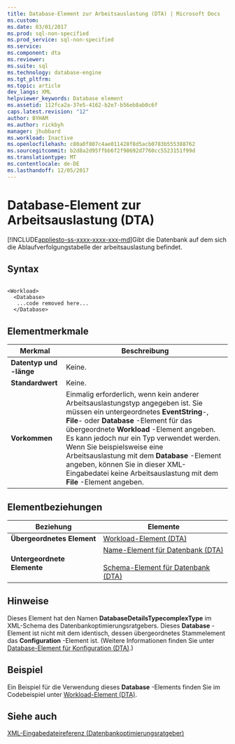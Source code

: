 ```yaml
---
title: Database-Element zur Arbeitsauslastung (DTA) | Microsoft Docs
ms.custom: 
ms.date: 03/01/2017
ms.prod: sql-non-specified
ms.prod_service: sql-non-specified
ms.service: 
ms.component: dta
ms.reviewer: 
ms.suite: sql
ms.technology: database-engine
ms.tgt_pltfrm: 
ms.topic: article
dev_langs: XML
helpviewer_keywords: Database element
ms.assetid: 112fca2a-37e5-4162-b2e7-b56eb8ab0c6f
caps.latest.revision: "12"
author: BYHAM
ms.author: rickbyh
manager: jhubbard
ms.workload: Inactive
ms.openlocfilehash: c80a0f807c4ae011428f8d5acb0783b555388762
ms.sourcegitcommit: b2d8a2d95ffbb6f2f98692d7760cc5523151f99d
ms.translationtype: MT
ms.contentlocale: de-DE
ms.lasthandoff: 12/05/2017
---
```

# <a name="database-element-for-workload-dta"></a>Database-Element zur Arbeitsauslastung (DTA)
[!INCLUDE[appliesto-ss-xxxx-xxxx-xxx-md](../../includes/appliesto-ss-xxxx-xxxx-xxx-md.md)]Gibt die Datenbank auf dem sich die Ablaufverfolgungstabelle der arbeitsauslastung befindet.  
  
## <a name="syntax"></a>Syntax  
  
```  
  
<Workload>  
  <Database>  
   ...code removed here...  
  </Database>  
```  
  
## <a name="element-characteristics"></a>Elementmerkmale  
  
|Merkmal|Beschreibung|  
|--------------------|-----------------|  
|**Datentyp und -länge**|Keine.|  
|**Standardwert**|Keine.|  
|**Vorkommen**|Einmalig erforderlich, wenn kein anderer Arbeitsauslastungstyp angegeben ist. Sie müssen ein untergeordnetes **EventString**-, **File**- oder **Database** -Element für das übergeordnete **Workload** -Element angeben. Es kann jedoch nur ein Typ verwendet werden. Wenn Sie beispielsweise eine Arbeitsauslastung mit dem **Database** -Element angeben, können Sie in dieser XML-Eingabedatei keine Arbeitsauslastung mit dem **File** -Element angeben.|  
  
## <a name="element-relationships"></a>Elementbeziehungen  
  
|Beziehung|Elemente|  
|------------------|--------------|  
|**Übergeordnetes Element**|[Workload-Element &#40;DTA&#41;](../../tools/dta/workload-element-dta.md)|  
|**Untergeordnete Elemente**|[Name-Element für Datenbank &#40;DTA&#41;](../../tools/dta/name-element-for-database-dta.md)<br /><br /> [Schema-Element für Datenbank &#40;DTA&#41;](../../tools/dta/schema-element-for-database-dta.md)|  
  
## <a name="remarks"></a>Hinweise  
 Dieses Element hat den Namen **DatabaseDetailsTypecomplexType** im XML-Schema des Datenbankoptimierungsratgebers. Dieses **Database** -Element ist nicht mit dem identisch, dessen übergeordnetes Stammelement das **Configuration** -Element ist. (Weitere Informationen finden Sie unter [Database-Element für Konfiguration &#40;DTA&#41;](../../tools/dta/database-element-for-configuration-dta.md).)  
  
## <a name="example"></a>Beispiel  
 Ein Beispiel für die Verwendung dieses **Database** -Elements finden Sie im Codebeispiel unter [Workload-Element &#40;DTA&#41;](../../tools/dta/workload-element-dta.md).  
  
## <a name="see-also"></a>Siehe auch  
 [XML-Eingabedateireferenz &#40;Datenbankoptimierungsratgeber&#41;](../../tools/dta/xml-input-file-reference-database-engine-tuning-advisor.md)  
  
  
